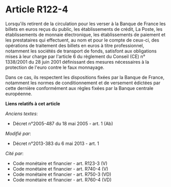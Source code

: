# Article R122-4

Lorsqu'ils retirent de la circulation pour les verser à la Banque de France les billets en euros reçus du public, les
établissements de crédit, La Poste, les établissements de monnaie électronique, les établissements de paiement et les
prestataires qui effectuent, au nom et pour le compte de ceux-ci, des opérations de traitement des billets en euros à titre
professionnel, notamment les sociétés de transport de fonds, satisfont aux obligations mises à leur charge par l'article 6 du
règlement du Conseil (CE) n° 1338/2001 du 28 juin 2001 définissant des mesures nécessaires à la protection de l'euro contre
le faux monnayage.

Dans ce cas, ils respectent les dispositions fixées par la Banque de France, notamment les normes de conditionnement et de
versement édictées par cette dernière conformément aux règles fixées par la Banque centrale européenne.

**Liens relatifs à cet article**

_Anciens textes_:

  - Décret n°2005-487 du 18 mai 2005 - art. 1 (Ab)

_Modifié par_:

  - Décret n°2013-383 du 6 mai 2013 - art. 1

_Cité par_:

  - Code monétaire et financier - art. R123-3 (V)
  - Code monétaire et financier - art. R740-4 (V)
  - Code monétaire et financier - art. R750-3 (VD)
  - Code monétaire et financier - art. R760-4 (VD)
